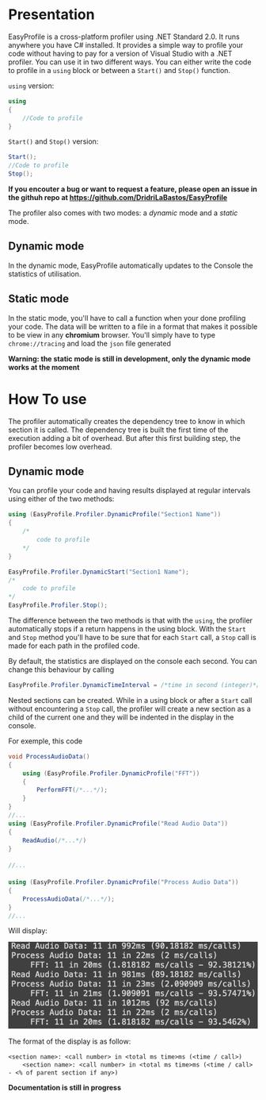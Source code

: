 # Presentation
EasyProfile is a cross-platform profiler using .NET Standard 2.0. It runs anywhere you have C# installed. It provides a simple way to profile your code without having to pay for a version of Visual Studio with a .NET profiler. You can use it in two different ways. You can either write the code to profile in a `using` block or between a `Start()` and `Stop()` function.

`using` version:

```c#
using
{
    //Code to profile
}
```

`Start()` and `Stop()` version:
```c#
Start();
//Code to profile
Stop();
```
**If you encouter a bug or want to request a feature, please open an issue in the githuh repo at https://github.com/DridriLaBastos/EasyProfile**

The profiler also comes with two modes: a *dynamic* mode and a *static* mode.
## Dynamic mode
In the dynamic mode, EasyProfile automatically updates to the Console the statistics of utilisation.

## Static mode
In the static mode, you'll have to call a function when your done profiling your code. The data will be written to a file in a format that makes it possible to be view in any **chromium** browser. You'll simply have to type `chrome://tracing` and load the `json` file generated

**Warning: the static mode is still in development, only the dynamic mode works at the moment**

# How To use
The profiler automatically creates the dependency tree to know in which section it is called. The dependency tree is built the first time of the execution adding a bit of overhead. But after this first building step, the profiler becomes low overhead.

## Dynamic mode
You can profile your code and having results displayed at regular intervals using either of the two methods:

```c#
using (EasyProfile.Profiler.DynamicProfile("Section1 Name"))
{
    /*
        code to profile
    */
}
```

```c#
EasyProfile.Profiler.DynamicStart("Section1 Name");
/*
    code to profile
*/
EasyProfile.Profiler.Stop();
```

The difference between the two methods is that with the `using`, the profiler automatically stops if a return happens in the using block. With the `Start` and `Stop` method you'll have to be sure that for each `Start` call, a `Stop` call is made for each path in the profiled code.

By default, the statistics are displayed on the console each second. You can change this behaviour by calling 
```c#
EasyProfile.Profiler.DynamicTimeInterval = /*time in second (integer)*/
```
Nested sections can be created. While in a using block or after a `Start` call without encountering a `Stop` call, the profiler will create a new section as a child of the current one and they will be indented in the display in the console.

For exemple, this code
```c#
void ProcessAudioData()
{
    using (EasyProfile.Profiler.DynamicProfile("FFT"))
    {
        PerformFFT(/*...*/);
    }
}
//...
using (EasyProfile.Profiler.DynamicProfile("Read Audio Data"))
{
    ReadAudio(/*...*/)
}

//...

using (EasyProfile.Profiler.DynamicProfile("Process Audio Data"))
{
    ProcessAudioData(/*...*/);
}
//...
```

Will display:

![Dynamic Exemple](https://github.com/DridriLaBastos/EasyProfile/blob/master/doc/img/DynamicExemple.png?raw=)

The format of the display is as follow:
```
<section name>: <call number> in <total ms time>ms (<time / call>)
    <section name>: <call number> in <total ms time>ms (<time / call> - <% of parent section if any>)
```

**Documentation is still in progress**